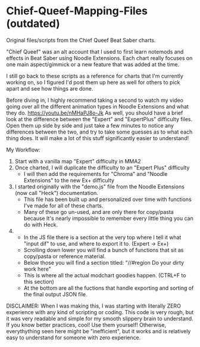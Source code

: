 # Chief-Queef-Mapping-Files (outdated)
Original files/scripts from the Chief Queef Beat Saber charts. 

"Chief Queef" was an alt account that I used to first learn notemods and effects in Beat Saber using Noodle Extensions.
Each chart really focuses on one main aspect/gimmick or a new feature that was added at the time. 

I still go back to these scripts as a reference for charts that I'm currently working on, so I figured I'd post them up here as well for others to pick apart and see how things are done. 

Before diving in, I highly recommend taking a second to watch my video going over all the different animation types in Noodle Extensions and what they do.
https://youtu.be/nMHaPJ8o-Jk
As well, you should have a brief look at the difference between the "Expert" and "ExpertPlus" difficulty files. 
Open them up side by side and just take a few minutes to notice any differences between the two, and try to take some guesses as to what each thing does.
It will make a lot of this stuff significantly easier to understand!


My Workflow:
1. Start with a vanilla map "Expert" difficulty in MMA2
2. Once charted, I will duplicate the difficulty to an "Expert Plus" difficulty
    - I will then add the requirements for "Chroma" and "Noodle Extensions" to the new Ex+ difficulty
3. I started originally with the "demo.js" file from the Noodle Extensions (now call "Heck") documentation. 
    - This file has been built up and personalized over time with functions I've made for all of these charts.
    - Many of these go un-used, and are only there for copy/pasta because It's nearly impossible to remember every little thing you can do with Heck.
4. 
    - In the JS file there is a section at the very top where I tell it what "input dif" to use, and where to export it to. (Expert -> Ex+)
    - Scrolling down lower you will find a bunch of functions that sit as copy/pasta or reference material.
    - Below those you will find a section titled: "//#region Do your dirty work here" 
     - This is where all the actual modchart goodies happen. (CTRL+F to this section) 
    - At the bottom are all the fuctions that handle exporting and sorting of the final output JSON file. 






DISCLAIMER: When I was making this, I was starting with literally ZERO experience with any kind of scripting or coding. 
This code is very rough, but it was very readable and simple for my smooth slippery brain to understand. 
If you know better practices, cool! Use them yourself!
Otherwise, everythything seen here might be "inefficient", but it works and is relatively easy to understand for someone with zero experience.  

